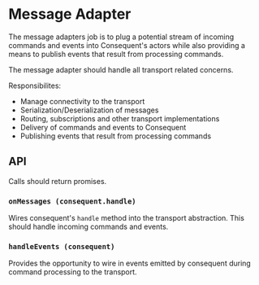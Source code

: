 # Message Adapter
The message adapters job is to plug a potential stream of incoming commands and events into Consequent's actors while also providing a means to publish events that result from processing commands.

The message adapter should handle all transport related concerns.

Responsibilites:

 * Manage connectivity to the transport
 * Serialization/Deserialization of messages
 * Routing, subscriptions and other transport implementations
 * Delivery of commands and events to Consequent
 * Publishing events that result from processing commands

## API

Calls should return promises.

### `onMessages (consequent.handle)`

Wires consequent's `handle` method into the transport abstraction. This should handle incoming commands and events.

### `handleEvents (consequent)`

Provides the opportunity to wire in events emitted by consequent during command processing to the transport.
